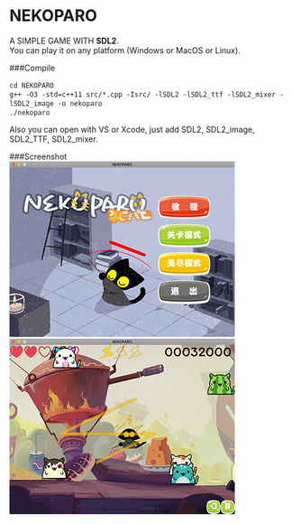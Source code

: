 # NEKOPARO
A SIMPLE GAME WITH **SDL2**.  
You can play it on any platform (Windows or MacOS or Linux).

###Compile
```
cd NEKOPARO
g++ -O3 -std=c++11 src/*.cpp -Isrc/ -lSDL2 -lSDL2_ttf -lSDL2_mixer -lSDL2_image -o nekoparo
./nekoparo
```
Also you can open with VS or Xcode, just add SDL2, SDL2_image, SDL2_TTF, SDL2_mixer.

###Screenshot
![menu.jpg](screenshot/menu.jpg)
![game.jpg](screenshot/game.jpg)